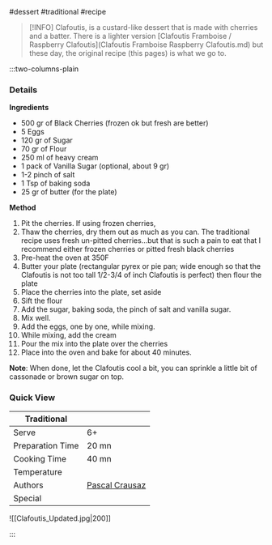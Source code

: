 #dessert #traditional #recipe

> [!INFO]
> Clafoutis, is a custard-like dessert that is made with cherries and a batter. There is a lighter version [Clafoutis Framboise /  Raspberry Clafoutis](Clafoutis Framboise Raspberry Clafoutis.md) but these day, the original recipe (this pages) is what we go to.

:::two-columns-plain

### Details
**Ingredients**

- 500 gr of Black Cherries (frozen ok but fresh are better)
- 5 Eggs
- 120 gr of Sugar
- 70 gr of Flour
- 250 ml of heavy cream
- 1 pack of Vanilla Sugar (optional, about 9 gr)
- 1-2 pinch of salt
- 1 Tsp of baking soda
- 25 gr of butter (for the plate)


**Method**

1. Pit the cherries. If using frozen cherries,
2. Thaw the cherries, dry them out as much as you can. The traditional recipe uses fresh un-pitted cherries...but that is such a pain to eat that I recommend either frozen cherries or pitted fresh black cherries
3. Pre-heat the oven at 350F
4. Butter your plate (rectangular pyrex or pie pan; wide enough so that the Clafoutis is not too tall 1/2-3/4 of inch Clafoutis is perfect) then flour the plate
5. Place the cherries into the plate, set aside
6. Sift the flour
7. Add the sugar, baking soda, the pinch of salt and vanilla sugar. 
8. Mix well.
9. Add the eggs, one by one, while mixing.
10. While mixing, add the cream
11. Pour the mix into the plate over the cherries
12. Place into the oven and bake for about 40 minutes.

**Note**: When done, let the Clafoutis cool a bit, you can sprinkle a little bit of cassonade or brown sugar on top. 




### Quick View
| Traditional      |                                                |
| ---------------- | ---------------------------------------------- |
| Serve            | 6+                                             |
| Preparation Time | 20 mn                                          |
| Cooking Time     | 40 mn                                          |
| Temperature      |                                                |
| Authors          | [Pascal Crausaz](mailto:pascal@askpascal.com)  |
| Special          |                                                |

![[Clafoutis_Updated.jpg|200]]

:::

